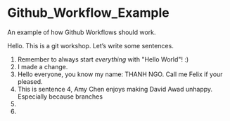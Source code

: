 ﻿# Github_Workflow_Example
An example of how Github Workflows should work.

Hello. This is a git workshop.
Let’s write some sentences.
1. Remember to always start *everything* with "Hello World"! :)
2. I made a change.
3. Hello everyone, you know my name: THANH NGO. Call me Felix if your pleased.
4. This is sentence 4, Amy Chen enjoys making David Awad unhappy. Especially because branches 
5.
6.
